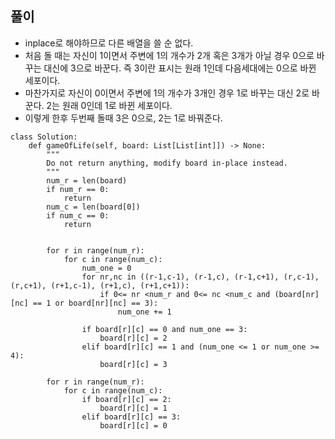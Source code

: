 

## 풀이
- inplace로 해야하므로 다른 배열을 쓸 순 없다.
- 처음 돌 때는 자신이 1이면서 주변에 1의 개수가 2개 혹은 3개가 아닐 경우 0으로 바꾸는 대신에 3으로 바꾼다. 즉 3이란 표시는 원래 1인데 다음세대에는 0으로 바뀐 세포이다.
- 마찬가지로 자신이 0이면서 주변에 1의 개수가 3개인 경우 1로 바꾸는 대신 2로 바꾼다. 2는 원래 0인데 1로 바뀐 세포이다.
- 이렇게 한후 두번째 돌때 3은 0으로, 2는 1로 바꿔준다.
```python3
class Solution:
    def gameOfLife(self, board: List[List[int]]) -> None:
        """
        Do not return anything, modify board in-place instead.
        """
        num_r = len(board)
        if num_r == 0:
            return
        num_c = len(board[0])
        if num_c == 0:
            return
        
        
        for r in range(num_r):
            for c in range(num_c):
                num_one = 0
                for nr,nc in ((r-1,c-1), (r-1,c), (r-1,c+1), (r,c-1), (r,c+1), (r+1,c-1), (r+1,c), (r+1,c+1)):
                    if 0<= nr <num_r and 0<= nc <num_c and (board[nr][nc] == 1 or board[nr][nc] == 3):
                        num_one += 1
                
                if board[r][c] == 0 and num_one == 3:
                    board[r][c] = 2
                elif board[r][c] == 1 and (num_one <= 1 or num_one >= 4):
                    board[r][c] = 3
         
        for r in range(num_r):
            for c in range(num_c):
                if board[r][c] == 2:
                    board[r][c] = 1
                elif board[r][c] == 3:
                    board[r][c] = 0
```
